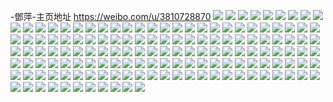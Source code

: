 -鄧萍-主页地址 https://weibo.com/u/3810728870 
![](https://wx4.sinaimg.cn/mw2000/e3231ba6gy1h88hk5q2otj22c0341kjq.jpg) 
![](https://wx4.sinaimg.cn/mw2000/e3231ba6gy1h88hjr7zgej223u2t41ky.jpg) 
![](https://wx4.sinaimg.cn/mw2000/e3231ba6gy1h88hkc69n2j223u2t4b2a.jpg) 
![](https://wx4.sinaimg.cn/mw2000/e3231ba6gy1h88hkdei2aj22by340kjl.jpg) 
![](https://wx4.sinaimg.cn/mw2000/e3231ba6gy1h85qzyrnimj235n35se84.jpg) 
![](https://wx4.sinaimg.cn/mw2000/e3231ba6gy1h853cu0ra3j22bz2bzkjm.jpg) 
![](https://wx4.sinaimg.cn/mw2000/e3231ba6gy1h7ynnw2anjj22bx2bxhdv.jpg) 
![](https://wx4.sinaimg.cn/mw2000/e3231ba6gy1h7ynnxglodj21kw1kw7wh.jpg) 
![](https://wx4.sinaimg.cn/mw2000/e3231ba6gy1h7ynnyxkcqj21kw1kwhdt.jpg) 
![](https://wx4.sinaimg.cn/mw2000/e3231ba6gy1h7nhb8oj5nj21gt0z7wvm.jpg) 
![](https://wx4.sinaimg.cn/mw2000/e3231ba6gy1h7nhb7fyx5j215o334x6p.jpg) 
![](https://wx4.sinaimg.cn/mw2000/e3231ba6gy1h7nhb1szdtj215o1qiqv5.jpg) 
![](https://wx4.sinaimg.cn/mw2000/e3231ba6gy1h7nhb4yqacj23402c01ky.jpg) 
![](https://wx4.sinaimg.cn/mw2000/e3231ba6gy1h7mivmw6vij22c02c0b2b.jpg) 
![](https://wx4.sinaimg.cn/mw2000/e3231ba6gy1h7mivpwxkqj21iz1kw4qp.jpg) 
![](https://wx4.sinaimg.cn/mw2000/e3231ba6gy1h7ixsg3ro3j22bz33zu0y.jpg) 
![](https://wx4.sinaimg.cn/mw2000/e3231ba6gy1h7g5p5e527j22c02c0hdt.jpg) 
![](https://wx4.sinaimg.cn/mw2000/e3231ba6gy1h7g5p7p6brj215o2bcqv5.jpg) 
![](https://wx4.sinaimg.cn/mw2000/e3231ba6gy1h7g5pchjwdj215o2p84qq.jpg) 
![](https://wx4.sinaimg.cn/mw2000/e3231ba6gy1h7g5p9ty17j215o2p8drl.jpg) 
![](https://wx4.sinaimg.cn/mw2000/e3231ba6gy1h7f2d0msb0j22c02c07ex.jpg) 
![](https://wx4.sinaimg.cn/mw2000/e3231ba6gy1h7f2d355i7j226p26pb2a.jpg) 
![](https://wx4.sinaimg.cn/mw2000/e3231ba6gy1h7eaffr1avj22c02c0q7n.jpg) 
![](https://wx4.sinaimg.cn/mw2000/e3231ba6gy1h7eafl87zbj22c02c0hdu.jpg) 
![](https://wx4.sinaimg.cn/mw2000/e3231ba6gy1h7eafhihl3j225d25dx6p.jpg) 
![](https://wx4.sinaimg.cn/mw2000/e3231ba6gy1h7eafj9t9lj22c02c0npe.jpg) 
![](https://wx4.sinaimg.cn/mw2000/e3231ba6gy1h72u7abznwj22dc2dc4e7.jpg) 
![](https://wx4.sinaimg.cn/mw2000/e3231ba6gy1h6zv9lk036j235s35sqv8.jpg) 
![](https://wx4.sinaimg.cn/mw2000/e3231ba6gy1h6zdes3si2j20wi0o713e.jpg) 
![](https://wx4.sinaimg.cn/mw2000/e3231ba6gy1h6zdeq32qmj235s35se83.jpg) 
![](https://wx4.sinaimg.cn/mw2000/e3231ba6gy1h6zdfjs1vkj224624612p.jpg) 
![](https://wx4.sinaimg.cn/mw2000/e3231ba6gy1h6zdfgfgipj21xz1xzu0x.jpg) 
![](https://wx4.sinaimg.cn/mw2000/e3231ba6gy1h6zdf53upcj22c02c04qq.jpg) 
![](https://wx4.sinaimg.cn/mw2000/e3231ba6gy1h6zdf04q3hj2270270wny.jpg) 
![](https://wx4.sinaimg.cn/mw2000/e3231ba6gy1h6ugbee4a6j20u00u0wmf.jpg) 
![](https://wx4.sinaimg.cn/mw2000/e3231ba6gy1h6ugc0cafaj234x35s4qs.jpg) 
![](https://wx4.sinaimg.cn/mw2000/e3231ba6gy1h6ta0sdz00j22bx2bx1d3.jpg) 
![](https://wx4.sinaimg.cn/mw2000/e3231ba6gy1h6so4nzqr7j216m16m4qd.jpg) 
![](https://wx4.sinaimg.cn/mw2000/e3231ba6gy1h6oqsbrpt7j22c02c0e82.jpg) 
![](https://wx4.sinaimg.cn/mw2000/e3231ba6gy1h6oqsfl3tmj22772774qr.jpg) 
![](https://wx4.sinaimg.cn/mw2000/e3231ba6gy1h6mc7qm8vyj235s35skfa.jpg) 
![](https://wx4.sinaimg.cn/mw2000/e3231ba6gy1h6mc7uo0pmj22742741kz.jpg) 
![](https://wx4.sinaimg.cn/mw2000/e3231ba6gy1h6mc7ycfo7j22c02c0npe.jpg) 
![](https://wx4.sinaimg.cn/mw2000/e3231ba6gy1h6mc7z660kj20wi0wi0vz.jpg) 
![](https://wx4.sinaimg.cn/mw2000/e3231ba6gy1h6ma8lddevj22c02c01ky.jpg) 
![](https://wx4.sinaimg.cn/mw2000/e3231ba6gy1h6ma8p93exj21xk2kqap0.jpg) 
![](https://wx4.sinaimg.cn/mw2000/e3231ba6gy1h6ma8nakh7j22db35s7wh.jpg) 
![](https://wx4.sinaimg.cn/mw2000/e3231ba6gy1h6ma8j8yqxj230q30qu0y.jpg) 
![](https://wx4.sinaimg.cn/mw2000/e3231ba6gy1h6lfz9f7a7j21o91o9kjl.jpg) 
![](https://wx4.sinaimg.cn/mw2000/e3231ba6gy1h6lfz6xfb0j21li1lie81.jpg) 
![](https://wx4.sinaimg.cn/mw2000/e3231ba6gy1h6kcy6qxkaj22c02c0e82.jpg) 
![](https://wx4.sinaimg.cn/mw2000/e3231ba6gy1h6kcy9xvwvj22c02c0kjm.jpg) 
![](https://wx4.sinaimg.cn/mw2000/e3231ba6gy1h6k2l8bq61j22c02c01kx.jpg) 
![](https://wx4.sinaimg.cn/mw2000/e3231ba6gy1h6k2l7gkasj22c02c0x6p.jpg) 
![](https://wx4.sinaimg.cn/mw2000/e3231ba6gy1h6ejsug7enj21sw100ql6.jpg) 
![](https://wx4.sinaimg.cn/mw2000/e3231ba6gy1h6ejstirvgj21so0zokb2.jpg) 
![](https://wx4.sinaimg.cn/mw2000/e3231ba6gy1h6ejssjra2j21t00zwqml.jpg) 
![](https://wx4.sinaimg.cn/mw2000/e3231ba6gy1h6d1av11wlj20zj1bdwt5.jpg) 
![](https://wx4.sinaimg.cn/mw2000/e3231ba6gy1h62mh9x5sij22c02c0qv7.jpg) 
![](https://wx4.sinaimg.cn/mw2000/e3231ba6gy1h62mhdya3pj235s35sqkz.jpg) 
![](https://wx4.sinaimg.cn/mw2000/e3231ba6gy1h62mh7ia76j235s35snpd.jpg) 
![](https://wx4.sinaimg.cn/mw2000/e3231ba6gy1h62mh1j9z6j235s35sb2g.jpg) 
![](https://wx4.sinaimg.cn/mw2000/e3231ba6gy1h61p3jtwfzj235s23u4qr.jpg) 
![](https://wx4.sinaimg.cn/mw2000/e3231ba6gy1h61p3uieowj21d136cwjq.jpg) 
![](https://wx4.sinaimg.cn/mw2000/e3231ba6gy1h61p3z7t03j21jk1vue81.jpg) 
![](https://wx4.sinaimg.cn/mw2000/e3231ba6gy1h61p33vybrj22c02c0u0x.jpg) 
![](https://wx4.sinaimg.cn/mw2000/e3231ba6gy1h60ahiuuk1j235d35shdv.jpg) 
![](https://wx4.sinaimg.cn/mw2000/e3231ba6gy1h60aheoq7rj21jj1jjqsx.jpg) 
![](https://wx4.sinaimg.cn/mw2000/e3231ba6gy1h60ahglwhnj22p42pknpe.jpg) 
![](https://wx4.sinaimg.cn/mw2000/e3231ba6gy1h5y1fb37rkj22c02c04qq.jpg) 
![](https://wx4.sinaimg.cn/mw2000/e3231ba6gy1h5y1f9ol97j21kw1kw4qp.jpg) 
![](https://wx4.sinaimg.cn/mw2000/e3231ba6gy1h5x2i4ceqsj235s35stq6.jpg) 
![](https://wx4.sinaimg.cn/mw2000/e3231ba6gy1h5x2i62g76j226j26j4qq.jpg) 
![](https://wx4.sinaimg.cn/mw2000/e3231ba6gy1h5ukom0k80j235r35se84.jpg) 
![](https://wx4.sinaimg.cn/mw2000/e3231ba6gy1h5uko7y4ekj22c02c0e81.jpg) 
![](https://wx4.sinaimg.cn/mw2000/e3231ba6gy1h5ukoek55jj235s35sb2b.jpg) 
![](https://wx4.sinaimg.cn/mw2000/e3231ba6gy1h5ukohrludj235s35s1dx.jpg) 
![](https://wx4.sinaimg.cn/mw2000/e3231ba6gy1h5nyjmrgc4j22bx33xqv7.jpg) 
![](https://wx4.sinaimg.cn/mw2000/e3231ba6gy1h5nyjuqemkj20ui340kjl.jpg) 
![](https://wx4.sinaimg.cn/mw2000/e3231ba6gy1h5nyjy8io0j20xc230hdt.jpg) 
![](https://wx4.sinaimg.cn/mw2000/e3231ba6gy1h5nyjhsucjj21jk15okii.jpg) 
![](https://wx4.sinaimg.cn/mw2000/e3231ba6gy1h5nyjvgkqej20kw1bk49h.jpg) 
![](https://wx4.sinaimg.cn/mw2000/e3231ba6gy1h5nyjrvmssj22bx33xk4x.jpg) 
![](https://wx4.sinaimg.cn/mw2000/e3231ba6gy1h5nyk3r1euj21jj1jjb29.jpg) 
![](https://wx4.sinaimg.cn/mw2000/e3231ba6gy1h5nyk2gxeqj22bx33xx6q.jpg) 
![](https://wx4.sinaimg.cn/mw2000/e3231ba6gy1h5mmf59c6lj22c02c0x6q.jpg) 
![](https://wx4.sinaimg.cn/mw2000/e3231ba6gy1h5mmg36ou4j235s35skjq.jpg) 
![](https://wx4.sinaimg.cn/mw2000/e3231ba6gy1h5mmfpqrlfj235s35su12.jpg) 
![](https://wx4.sinaimg.cn/mw2000/e3231ba6gy1h5mmgd89s1j2340340qv8.jpg) 
![](https://wx4.sinaimg.cn/mw2000/e3231ba6gy1h5mmf6ugaxj22c02c07wi.jpg) 
![](https://wx4.sinaimg.cn/mw2000/e3231ba6gy1h5mmfrfm3ej22c02c0u0y.jpg) 
![](https://wx4.sinaimg.cn/mw2000/e3231ba6gy1h5mmgfayfsj22c02c0x6q.jpg) 
![](https://wx4.sinaimg.cn/mw2000/e3231ba6gy1h5mmfgupchj2332332x6t.jpg) 
![](https://wx4.sinaimg.cn/mw2000/e3231ba6gy1h5mmf8wcn3j22c02c0e82.jpg) 
![](https://wx4.sinaimg.cn/mw2000/e3231ba6gy1h5iz9nhhibj235s35sqv6.jpg) 
![](https://wx4.sinaimg.cn/mw2000/e3231ba6gy1h5gui0vz0kj22c026h1kz.jpg) 
![](https://wx4.sinaimg.cn/mw2000/e3231ba6gy1h5fnvnhjkcj235s32me83.jpg) 
![](https://wx4.sinaimg.cn/mw2000/e3231ba6gy1h5dd3wzuv7j215o2bcu0x.jpg) 
![](https://wx4.sinaimg.cn/mw2000/e3231ba6gy1h5dd3srrshj22c02c0qv5.jpg) 
![](https://wx4.sinaimg.cn/mw2000/e3231ba6gy1h5c1k8lkxsj23402c04qr.jpg) 
![](https://wx4.sinaimg.cn/mw2000/e3231ba6gy1h5c1k1c1ubj215o1sf7wh.jpg) 
![](https://wx4.sinaimg.cn/mw2000/e3231ba6gy1h5c1ju438uj22ys35shdv.jpg) 
![](https://wx4.sinaimg.cn/mw2000/e3231ba6gy1h58tzz55qcj235s330e85.jpg) 
![](https://wx4.sinaimg.cn/mw2000/e3231ba6gy1h58u08lihbj235r35sx6r.jpg) 
![](https://wx4.sinaimg.cn/mw2000/e3231ba6gy1h5374zk7tmj22bq2c04qq.jpg) 
![](https://wx4.sinaimg.cn/mw2000/e3231ba6gy1h5219yiswsj22c02c0e82.jpg) 
![](https://wx4.sinaimg.cn/mw2000/e3231ba6gy1h5219wdenwj22c02c07wi.jpg) 
![](https://wx4.sinaimg.cn/mw2000/e3231ba6gy1h4z4xmjm0wj22c02c0x6p.jpg) 
![](https://wx4.sinaimg.cn/mw2000/e3231ba6gy1h4yirgsqhaj215o2bce3r.jpg) 
![](https://wx4.sinaimg.cn/mw2000/e3231ba6gy1h4yirmogg5j215o2bdb2a.jpg) 
![](https://wx4.sinaimg.cn/mw2000/e3231ba6gy1h4yirqbxtcj215o2bckjl.jpg) 
![](https://wx4.sinaimg.cn/mw2000/e3231ba6gy1h4s7kmr2xzj22802yoe84.jpg) 
![](https://wx4.sinaimg.cn/mw2000/e3231ba6gy1h4s7kvdj6ij22c035dhdv.jpg) 
![](https://wx4.sinaimg.cn/mw2000/e3231ba6gy1h4s7ktg0d6j22c02c14qr.jpg) 
![](https://wx4.sinaimg.cn/mw2000/e3231ba6gy1h4s7kqd4zvj22c02c01kx.jpg) 
![](https://wx4.sinaimg.cn/mw2000/e3231ba6gy1h4s7kopn0sj22c02c01kx.jpg) 
![](https://wx4.sinaimg.cn/mw2000/e3231ba6gy1h4rox7uygbj22c02c0qv5.jpg) 
![](https://wx4.sinaimg.cn/mw2000/e3231ba6gy1h4rox6fqq1j22zk2zke84.jpg) 
![](https://wx4.sinaimg.cn/mw2000/e3231ba6gy1h4q1kimaunj22c02c0e81.jpg) 
![](https://wx4.sinaimg.cn/mw2000/e3231ba6gy1h4q1kls0ltj21kw1kwnpd.jpg) 
![](https://wx4.sinaimg.cn/mw2000/e3231ba6gy1h4q1kmaitfj21g6134qf2.jpg) 
![](https://wx4.sinaimg.cn/mw2000/e3231ba6gy1h4pyi8suobj21kw11xe2b.jpg) 
![](https://wx4.sinaimg.cn/mw2000/e3231ba6gy1h4pyhzjnqbj23402c0hdu.jpg) 
![](https://wx4.sinaimg.cn/mw2000/e3231ba6gy1h4pyi4hnwjj234022me83.jpg) 
![](https://wx4.sinaimg.cn/mw2000/e3231ba6gy1h4pyi7m1tsj234022mx6p.jpg) 
![](https://wx4.sinaimg.cn/mw2000/e3231ba6gy1h4pdpcn9vaj22c02c0x6p.jpg) 
![](https://wx4.sinaimg.cn/mw2000/e3231ba6gy1h4pdpbfkrwj21kv1kvaw0.jpg) 
![](https://wx4.sinaimg.cn/mw2000/e3231ba6gy1h494jcv2h8j22bb33xhdw.jpg) 
![](https://wx4.sinaimg.cn/mw2000/e3231ba6gy1h494jdzdyvj22c02c04qq.jpg) 
![](https://wx4.sinaimg.cn/mw2000/e3231ba6gy1h494j60905j22c02c0x6r.jpg) 
![](https://wx4.sinaimg.cn/mw2000/e3231ba6gy1h494j8okrzj21oc1kw1ky.jpg) 
![](https://wx4.sinaimg.cn/mw2000/e3231ba6gy1h43wnv8g0tj235s35s4qs.jpg) 
![](https://wx4.sinaimg.cn/mw2000/e3231ba6gy1h43wnwxjdhj20u00u0tdi.jpg) 
![](https://wx4.sinaimg.cn/mw2000/e3231ba6gy1h4204cetyrj235s35snph.jpg) 
![](https://wx4.sinaimg.cn/mw2000/e3231ba6gy1h4204j436yj22dc35snpf.jpg) 
![](https://wx4.sinaimg.cn/mw2000/e3231ba6gy1h4204fygtlj22dc35s4qr.jpg) 
![](https://wx4.sinaimg.cn/mw2000/e3231ba6gy1h4204keyowj211x1ek7wh.jpg) 
![](https://wx4.sinaimg.cn/mw2000/e3231ba6gy1h40sza8ipzj215o2bckjl.jpg) 
![](https://wx4.sinaimg.cn/mw2000/e3231ba6gy1h3vcmpzdfej22c02c1hdu.jpg) 
![](https://wx4.sinaimg.cn/mw2000/e3231ba6gy1h3kfy395nyj22c02c0b2a.jpg) 
![](https://wx4.sinaimg.cn/mw2000/e3231ba6gy1h3kfy73ftzj22802t8x6q.jpg) 
![](https://wx4.sinaimg.cn/mw2000/e3231ba6gy1h3kfy9sn1ij22yo280e84.jpg) 
![](https://wx4.sinaimg.cn/mw2000/e3231ba6gy1h3kfy5igszj234033vqv5.jpg) 
![](https://wx4.sinaimg.cn/mw2000/e3231ba6gy1h35pyfuts7j22yo29s4qr.jpg) 
![](https://wx4.sinaimg.cn/mw2000/e3231ba6gy1h301omsmjbj21z41z4dyt.jpg) 
